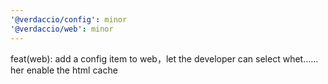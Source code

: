 ```yaml
---
'@verdaccio/config': minor
'@verdaccio/web': minor
---
```


feat(web): add a config item to web，let the developer can select whet……her enable the html cache

